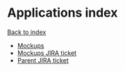 # Applications index

[Back to index](../../index.md)

* [Mockups](https://marvelapp.com/ee82j74/screen/70440629)
* [Mockups JIRA ticket](https://issues.redhat.com/browse/THREESCALE-4693)
* [Parent JIRA ticket](https://issues.redhat.com/browse/THREESCALE-4214)
